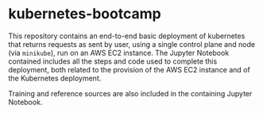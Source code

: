 # kubernetes-bootcamp

This repository contains an end-to-end basic deployment of kubernetes that returns requests as sent by user, using a single control plane and node (via `minikube`), run on an AWS EC2 instance. The Jupyter Notebook contained includes all the steps and code used to complete this deployment, both related to the provision of the AWS EC2 instance and of the Kubernetes deployment.

Training and reference sources are also included in the containing Jupyter Notebook.
